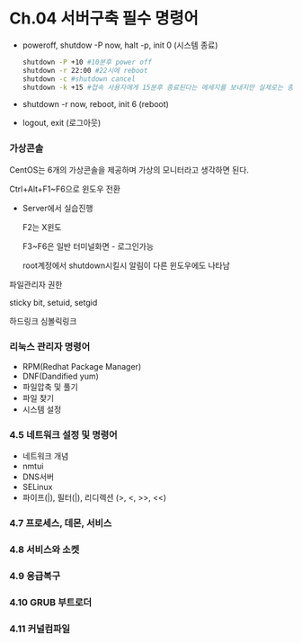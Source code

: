 # Ch.04 서버구축 필수 명령어

- poweroff, shutdow -P now, halt -p, init 0 (시스템 종료)
    
    ```bash
    shutdown -P +10 #10분후 power off
    shutdown -r 22:00 #22시에 reboot
    shutdown -c #shutdown cancel
    shutdown -k +15 #접속 사용자에게 15분후 종료된다는 메세지를 보내지만 실제로는 종료되지 않음
    ```
    
- shutdown -r now, reboot, init 6 (reboot)
- logout, exit (로그아웃)

### 가상콘솔

CentOS는 6개의 가상콘솔을 제공하며 가상의 모니터라고 생각하면 된다.

Ctrl+Alt+F1~F6으로 윈도우 전환

- Server에서 실습진행
    
    F2는 X윈도
    
    F3~F6은 일반 터미널화면 - 로그인가능
    
    root계정에서 shutdown시킬시 알림이 다른 윈도우에도 나타남
    

파일관리자 권한

sticky bit, setuid, setgid

하드링크 심볼릭링크

### 리눅스 관리자 명령어

- RPM(Redhat Package Manager)
- DNF(Dandified yum)
- 파일압축 및 풀기
- 파일 찾기
- 시스템 설정

### 4.5 네트워크 설정 및 명령어

- 네트워크 개념
- nmtui
- DNS서버
- SELinux
- 파이프(|), 필터(|), 리디렉션 (>, <, >>, <<)

### 4.7 프로세스, 데몬, 서비스

### 4.8 서비스와 소켓


### 4.9 응급복구


### 4.10 GRUB 부트로더


### 4.11 커널컴파일

